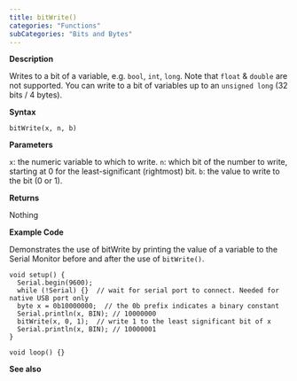 ```yaml
---
title: bitWrite()
categories: "Functions"
subCategories: "Bits and Bytes"
---
```


**Description**

Writes to a bit of a variable, e.g. `bool`, `int`, `long`. Note that
`float` & `double` are not supported. You can write to a bit of
variables up to an `unsigned long` (32 bits / 4 bytes).

**Syntax**

`bitWrite(x, n, b)`

**Parameters**

`x`: the numeric variable to which to write.
`n`: which bit of the number to write, starting at 0 for the
least-significant (rightmost) bit.
`b`: the value to write to the bit (0 or 1).

**Returns**

Nothing

**Example Code**

Demonstrates the use of bitWrite by printing the value of a variable to
the Serial Monitor before and after the use of `bitWrite()`.

    void setup() {
      Serial.begin(9600);
      while (!Serial) {}  // wait for serial port to connect. Needed for native USB port only
      byte x = 0b10000000;  // the 0b prefix indicates a binary constant
      Serial.println(x, BIN); // 10000000
      bitWrite(x, 0, 1);  // write 1 to the least significant bit of x
      Serial.println(x, BIN); // 10000001
    }

    void loop() {}

**See also**

